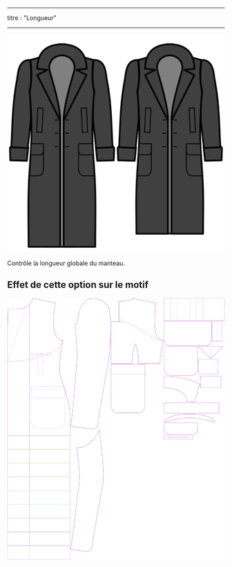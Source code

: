 - - -
titre : "Longueur"
- - -

![Longeur](length.svg)

Contrôle la longueur globale du manteau.

## Effet de cette option sur le motif

![Cette image montre l'effet de cette option en superposant plusieurs variantes qui ont une valeur différente pour cette option](carlton_length_sample.svg "Effet de cette option sur le modèle")

